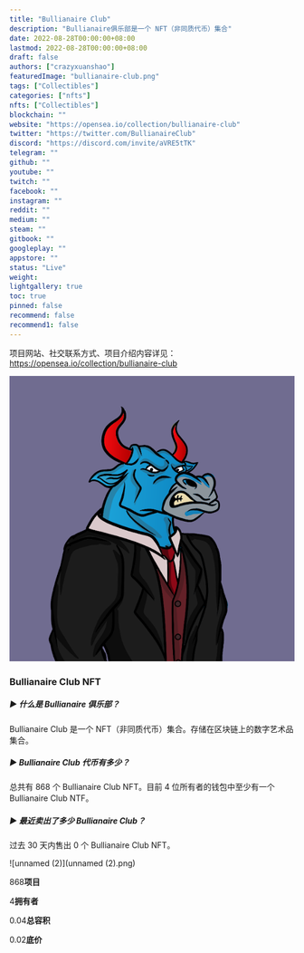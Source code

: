```yaml
---
title: "Bullianaire Club"
description: "Bullianaire俱乐部是一个 NFT（非同质代币）集合"
date: 2022-08-28T00:00:00+08:00
lastmod: 2022-08-28T00:00:00+08:00
draft: false
authors: ["crazyxuanshao"]
featuredImage: "bullianaire-club.png"
tags: ["Collectibles"]
categories: ["nfts"]
nfts: ["Collectibles"]
blockchain: ""
website: "https://opensea.io/collection/bullianaire-club"
twitter: "https://twitter.com/BullianaireClub"
discord: "https://discord.com/invite/aVRE5tTK"
telegram: ""
github: ""
youtube: ""
twitch: ""
facebook: ""
instagram: ""
reddit: ""
medium: ""
steam: ""
gitbook: ""
googleplay: ""
appstore: ""
status: "Live"
weight: 
lightgallery: true
toc: true
pinned: false
recommend: false
recommend1: false
---
```

项目网站、社交联系方式、项目介绍内容详见：https://opensea.io/collection/bullianaire-club

![unnamed](unnamed.png)

### Bullianaire Club NFT 

##### ▶ 什么是 Bullianaire 俱乐部？

Bullianaire Club 是一个 NFT（非同质代币）集合。存储在区块链上的数字艺术品集合。

##### ▶ Bullianaire Club 代币有多少？

总共有 868 个 Bullianaire Club NFT。目前 4 位所有者的钱包中至少有一个 Bullianaire Club NTF。

##### ▶ 最近卖出了多少 Bullianaire Club？

过去 30 天内售出 0 个 Bullianaire Club NFT。

![unnamed (2)](unnamed (2).png)

868**项目**

4**拥有者**

0.04**总容积**

0.02**底价**